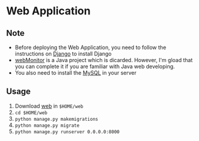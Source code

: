 # Web Application 

## Note
* Before deploying the Web Application, you need to follow the instructions on [Django](https://www.djangoproject.com/) to install Django
* [webMonitor](https://github.com/YuhaoCheng/IoT-Project/tree/master/webapp/webMonitor) is a Java project which is dicarded. However, I'm gload that you can complete it if you are familiar with Java web developing.
* You also need to install the [MySQL](https://www.mysql.com/) in your server

## Usage
1. Download [web](https://github.com/YuhaoCheng/IoT-Project/tree/master/webapp/web) in `$HOME/web`
2. `cd $HOME/web`
3. `python manage.py makemigrations`
4. `python manage.py migrate`
5. `python manage.py runserver 0.0.0.0:8000`